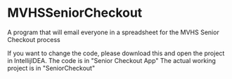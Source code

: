 # MVHSSeniorCheckout
A program that will email everyone in a spreadsheet for the MVHS Senior Checkout process

If you want to change the code, please download this and open the project in IntellijIDEA. The code is in "Senior Checkout App" The actual working project is in "SeniorCheckout"
